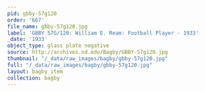 ```yaml
---
pid: gbby-57g120
order: '667'
file_name: gbby-57g120.jpg
label: 'GBBY 57G/120: William E. Ream: Football Player - 1933'
_date: '1933'
object_type: glass plate negative
source: http://archives.nd.edu/Bagby/GBBY-57g120.jpg
thumbnail: "/_data/raw_images/bagby/gbby-57g120.jpg"
full: "/_data/raw_images/bagby/gbby-57g120.jpg"
layout: bagby_item
collection: bagby
---
```

